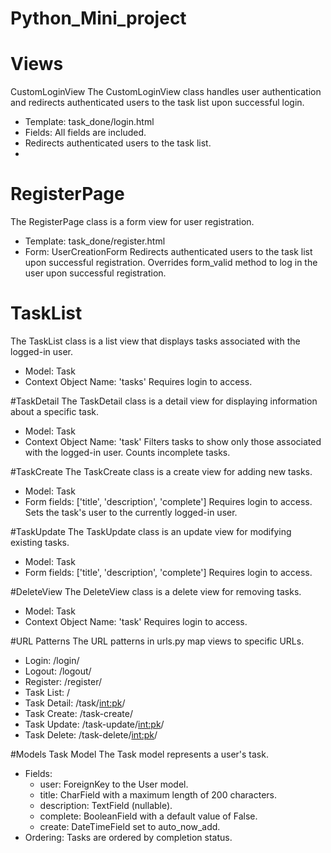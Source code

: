 # Python_Mini_project

# Views
CustomLoginView
The CustomLoginView class handles user authentication and redirects authenticated users to the task list upon successful login.

- Template: task_done/login.html
- Fields: All fields are included.
- Redirects authenticated users to the task list.
- 
# RegisterPage
The RegisterPage class is a form view for user registration.

- Template: task_done/register.html
- Form: UserCreationForm
Redirects authenticated users to the task list upon successful registration.
Overrides form_valid method to log in the user upon successful registration.

# TaskList
The TaskList class is a list view that displays tasks associated with the logged-in user.

- Model: Task
- Context Object Name: 'tasks'
Requires login to access.

#TaskDetail
The TaskDetail class is a detail view for displaying information about a specific task.

- Model: Task
- Context Object Name: 'task'
Filters tasks to show only those associated with the logged-in user.
Counts incomplete tasks.

#TaskCreate
The TaskCreate class is a create view for adding new tasks.

- Model: Task
- Form fields: ['title', 'description', 'complete']
Requires login to access.
Sets the task's user to the currently logged-in user.

#TaskUpdate
The TaskUpdate class is an update view for modifying existing tasks.

- Model: Task
- Form fields: ['title', 'description', 'complete']
Requires login to access.


#DeleteView
The DeleteView class is a delete view for removing tasks.

- Model: Task
- Context Object Name: 'task'
Requires login to access.


#URL Patterns
The URL patterns in urls.py map views to specific URLs.

- Login: /login/
- Logout: /logout/
- Register: /register/
- Task List: /
- Task Detail: /task/<int:pk>/
- Task Create: /task-create/
- Task Update: /task-update/<int:pk>/
- Task Delete: /task-delete/<int:pk>/



#Models
Task Model
The Task model represents a user's task.

- Fields:
  - user: ForeignKey to the User model.
  - title: CharField with a maximum length of 200 characters.
  - description: TextField (nullable).
  - complete: BooleanField with a default value of False.
  - create: DateTimeField set to auto_now_add.
- Ordering: Tasks are ordered by completion status.
